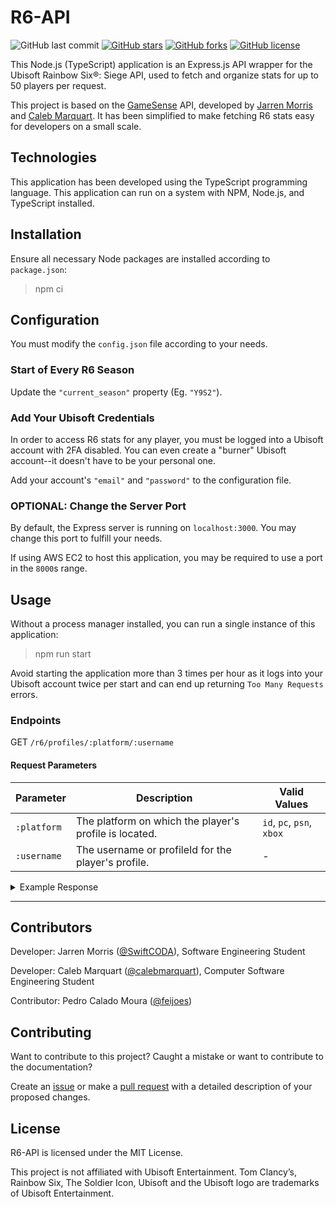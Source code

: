 # R6-API

![GitHub last commit](https://img.shields.io/github/last-commit/swiftcoda/R6-API.svg?style=for-the-badge)
[![GitHub stars](https://img.shields.io/github/stars/swiftcoda/R6-API.svg?style=for-the-badge)](https://github.com/swiftcoda/R6-API/stargazers)
[![GitHub forks](https://img.shields.io/github/forks/swiftcoda/R6-API.svg?style=for-the-badge)](https://github.com/swiftcoda/R6-API/network)
[![GitHub license](https://img.shields.io/github/license/swiftcoda/R6-API.svg?style=for-the-badge)](https://github.com/swiftcoda/R6-API?tab=License-1-ov-file)

This Node.js (TypeScript) application is an Express.js API wrapper for the Ubisoft Rainbow Six®: Siege API, used to fetch and organize stats for up to 50 players per request.

This project is based on the [GameSense](https://jarrenmorris.com/gamesense/download) API, developed by [Jarren Morris](https://github.com/swiftcoda) and [Caleb Marquart](https://github.com/calebmarquart). It has been simplified to make fetching R6 stats easy for developers on a small scale.




## Technologies

This application has been developed using the TypeScript programming language. This application can run on a system with NPM, Node.js, and TypeScript installed.




## Installation

Ensure all necessary Node packages are installed according to `package.json`:

  >npm ci




## Configuration

You must modify the `config.json` file according to your needs.

### Start of Every R6 Season

Update the `"current_season"` property (Eg. `"Y9S2"`).

### Add Your Ubisoft Credentials

In order to access R6 stats for any player, you must be logged into a Ubisoft account with 2FA disabled. You can even create a "burner" Ubisoft account--it doesn't have to be your personal one.

Add your account's `"email"` and `"password"` to the configuration file.

### OPTIONAL: Change the Server Port

By default, the Express server is running on `localhost:3000`. You may change this port to fulfill your needs.

If using AWS EC2 to host this application, you may be required to use a port in the `8000`s range.




## Usage

Without a process manager installed, you can run a single instance of this application:

  >npm run start

  Avoid starting the application more than 3 times per hour as it logs into your Ubisoft account twice per start and can end up returning `Too Many Requests` errors.




### Endpoints

GET `/r6/profiles/:platform/:username`

#### Request Parameters

| Parameter   | Description                                               | Valid Values      |
|-------------|-----------------------------------------------------------|-------------------|
| `:platform` | The platform on which the player's profile is located.    | `id`, `pc`, `psn`, `xbox` |
| `:username` | The username or profileId for the player's profile.       | -                 |

<details>
  <summary> Example Response</summary>

```
{
  "code": 200,
  "profiles": {
    "54822057-4dba-41e2-98b4-42bbe4a9fc4b": {
      "currentSeason": {
        "ranked": {
          "abandons": 0,
          "championNumber": 0,
          "deaths": 325,
          "kdRatio": "1.04",
          "kills": 337,
          "losses": 35,
          "maxRank": "emerald iv",
          "maxRankPoints": 3645,
          "nextRank": "emerald iii",
          "nextRankByMaxRank": "emerald iii",
          "nextRankRankPoints": 3700,
          "previousRank": "emerald v",
          "rank": "emerald iv",
          "rankPointProgress": 0,
          "rankPoints": 3600,
          "winPercent": "52.70%",
          "wins": 35
        }
      },
      "level": 254,
      "lifetime": {
        "overall": {
          "aces": 38,
          "assists": 4651,
          "clutches": 239,
          "deaths": 16826,
          "headshots": 5368,
          "kdRatio": "0.96",
          "kills": 16218,
          "killTrades": 462,
          "losses": 2488,
          "minutesPlayed": 85439,
          "revives": 1031,
          "teamKills": 457,
          "winPercent": "52.51%",
          "wins": 2751
        },
        "casual": {},
        "ranked": {},
        "unranked": {}
      },
      "modified": 1714838665,
      "operators": {
        "overall": {
          "attackers": {
            "maverick": {
              "aces": 0,
              "clutches": 0,
              "deaths": 1,
              "kdRatio": "0.00",
              "kills": 0,
              "losses": 1,
              "minutesPlayed": 3,
              "operator": "maverick",
              "winPercent": "0.00%",
              "wins": 0
            }
          },
          "defenders": {
            "mira": {
              "aces": 0,
              "clutches": 0,
              "deaths": 1,
              "kdRatio": "0.00",
              "kills": 0,
              "losses": 1,
              "minutesPlayed": 5,
              "operator": "mira",
              "winPercent": "50.00%",
              "wins": 1
            }
          }
        },
        "casual": {},
        "ranked": {},
        "unranked": {}
      },
      "platform": "psn",
      "profileId": "54822057-4dba-41e2-98b4-42bbe4a9fc4b",
      "userId": "7d688a85-9d59-460e-864c-6c43d54f50d7",
      "username": "BobbyJoe123"
    }
  }
}
```

</details>


---




## Contributors

Developer: Jarren Morris ([@SwiftCODA](https://github.com/swiftcoda)), Software Engineering Student

Developer: Caleb Marquart ([@calebmarquart](https://github.com/calebmarquart)), Computer Software Engineering Student

Contributor: Pedro Calado Moura ([@feijoes](https://github.com/feijoes))


## Contributing

Want to contribute to this project?
Caught a mistake or want to contribute to the documentation?

Create an [issue](https://github.com/SwiftCODA/R6-API/issues/new/choose) or make a [pull request](https://github.com/SwiftCODA/R6-API/compare) with a detailed description of your proposed changes.




## License

R6-API is licensed under the MIT License.

This project is not affiliated with Ubisoft Entertainment. Tom Clancy’s, Rainbow Six, The Soldier Icon, Ubisoft and the Ubisoft logo are trademarks of Ubisoft Entertainment.

